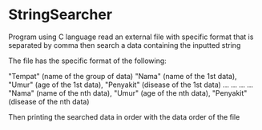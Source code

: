 # StringSearcher
Program using C language read an external file with specific format that is separated by comma then search a data containing the inputted string

The file has the specific format of the following:

"Tempat" (name of the group of data)
"Nama" (name of the 1st data), "Umur" (age of the 1st data), "Penyakit" (disease of the 1st data)
...
...
...
...
"Nama" (name of the nth data), "Umur" (age of the nth data), "Penyakit" (disease of the nth data)

Then printing the searched data in order with the data order of the file